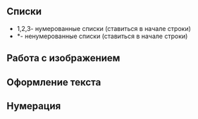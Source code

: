 ## Списки
* 1,2,3- нумерованные списки (ставиться в начале строки)
* *- ненумерованные списки (ставиться в начале строки)
## Работа с изображением

## Оформление текста

## Нумерация
